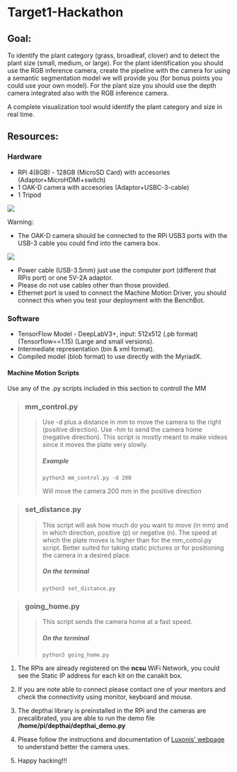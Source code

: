 # Target1-Hackathon

## Goal: 

To identify the plant category (grass, broadleaf, clover) and to detect the plant size (small, medium, or large). For the plant identification you should use the RGB inference camera, create the pipeline with the camera for using a semantic segmentation model we will provide you (for bonus points you could use your own model). For the plant size you should use the depth camera integrated also with the RGB inference camera.

A complete visualization tool would identify the plant category and size in real time.

## Resources:

### Hardware
- RPi 4(8GB) - 128GB (MicroSD Card) with accesories (Adaptor+MicroHDMI+switch)
- 1 OAK-D camera with accesories (Adaptor+USBC-3-cable)
- 1 Tripod

![](https://lh5.googleusercontent.com/WtM-Kst0wuQMg5hsTHavC5QDaKrxGhIhloG0uFUXzlnPzDLU-qPBP8yCbhBKBzLzAXNYk5wyr--1_pC0aPOGhTyyitEJkM78LOdwoLqFILBSrd4T6dFdYNzS6OEMAHZwSOJtV9k3=s0)

Warning: 

- The OAK-D camera should be connected to the RPi USB3 ports with the USB-3 cable you could find into the camera box.

![](https://lh4.googleusercontent.com/69kh1PBybX8urfH3Pl2YH6-4P1_2rjf8ncJpBz47B11QEMhVbpwJ-sqK9j3JVLlzko440sku5QYOvrFmVChF-eoVeaNF5gBYcZhHyiQQCzhhCCP6yh29XX2qpMOKtROBaHXKlhw8=s0)

- Power cable (USB-3.5mm) just use the computer port (different that RPis port) or one 5V-2A adaptor.
- Please do not use cables other than those provided.
- Ethernet port is used to connect the Machine Motion Driver, you should connect this when you test your deployment with the BenchBot.

### Software

- TensorFlow Model - DeepLabV3+, input: 512x512 (.pb format) (Tensorflow==1.15) (Large and small versions).
- Intermediate representation (bin & xml format).
- Compiled model (blob format) to use directly with the MyriadX.

#### Machine Motion Scripts

Use any of the .py scripts included in this section to controll the MM

> ### **mm_control.py**
>
>> Use -d plus a distance in mm to move the camera to the right (positive direction). Use -hm to send the camera home (negative direction). This script is mostly meant to make videos since it moves the plate very slowly.
>>
>> ##### **Example** 
>>
>>`python3 mm_control.py -d 200`
>>
>> Will move the camera 200 mm in the positive direction


> ### **set_distance.py**
>
>> This script will ask how much do you want to move (in mm) and in which direction, positive (p) or negative (n). The speed at which the plate moves is higher than for the mm_cotrol.py script. Better suited for taking static pictures or for positioning the camera in a desired place. 
>>
>> ##### **On the terminal** 
>>
>>`python3 set_distance.py`


> ### **going_home.py**
>
>> This script sends the camera home at a fast speed.
>>
>> ##### **On the terminal** 
>>
>>`python3 going_home.py`

1. The RPis are already registered on the **ncsu** WiFi Network, you could see the Static IP address for each kit on the canakit box.

2. If you are note able to connect please contact one of your mentors and check the connectivity using monitor, keyboard and mouse.

3. The depthai library is preinstalled in the RPi and the cameras are precalibrated, you are able to run the demo file **/home/pi/depthai/depthai_demo.py**

4. Please follow the instructions and documentation of [Luxonis' webpage](https://docs.luxonis.com/en/latest/pages/tutorials/first_steps/) to understand better the camera uses.

5. Happy hacking!!!



